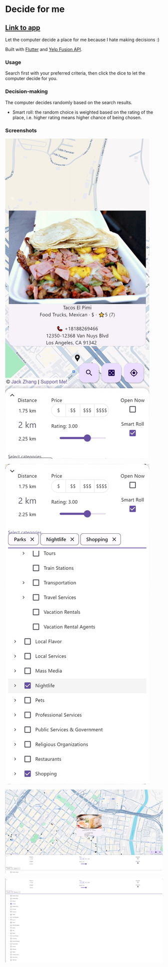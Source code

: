 # Decide for me

## [Link to app](https://decide.jackzhang.me)

Let the computer decide a place for me because I hate making decisions :)

Built with [Flutter](https://flutter.dev/) and [Yelp Fusion API](https://fusion.yelp.com/).

### Usage

Search first with your preferred criteria, then click the dice to let the computer decide for you.

### Decision-making

The computer decides randomly based on the search results.
- Smart roll: the random choice is weighted based on the rating of the place, i.e. higher rating means higher chance of being chosen.

### Screenshots
![sc3.png](screenshots/sc3.png)

![sc4.png](screenshots/sc4.png)

![sc1.png](screenshots/sc1.png)

![sc2.png](screenshots/sc2.png)
